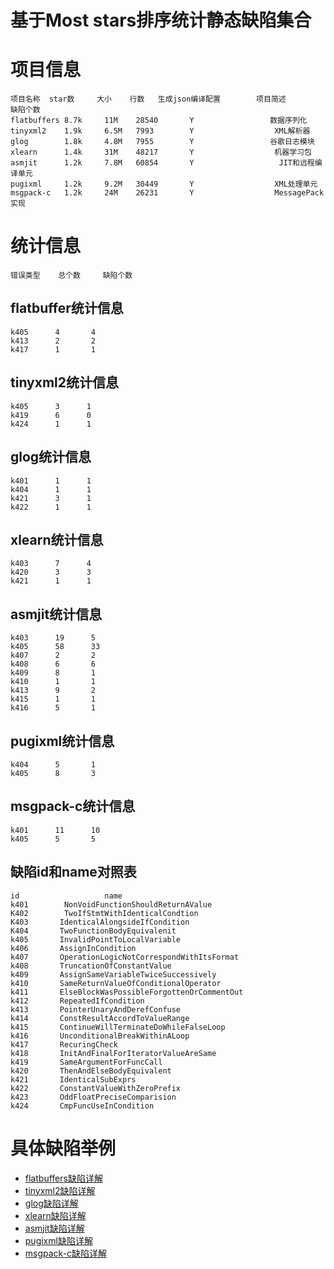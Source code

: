基于Most stars排序统计静态缺陷集合
=================================

# 项目信息
    项目名称  star数     大小    行数   生成json编译配置        项目简述          缺陷个数  
    flatbuffers 8.7k     11M    28540       Y                 数据序列化
    tinyxml2    1.9k     6.5M   7993        Y                  XML解析器
    glog        1.8k     4.8M   7955        Y                 谷歌日志模块
    xlearn      1.4k     31M    48217       Y                  机器学习包
    asmjit      1.2k     7.8M   60854       Y                   JIT和远程编译单元
    pugixml     1.2k     9.2M   30449       Y                  XML处理单元
    msgpack-c   1.2k     24M    26231       Y                  MessagePack实现
# 统计信息
    错误类型    总个数     缺陷个数
## flatbuffer统计信息
    k405      4       4
    k413      2       2
    k417      1       1
## tinyxml2统计信息
    k405      3      1 
    k419      6      0 
    k424      1      1
## glog统计信息
    k401      1      1
    k404      1      1
    k421      3      1 
    k422      1      1
## xlearn统计信息
    k403      7      4
    k420      3      3
    k421      1      1
## asmjit统计信息
    k403      19      5
    k405      58      33 
    k407      2       2
    k408      6       6
    k409      8       1
    k410      1       1
    k413      9       2 
    k415      1       1
    k416      5       1
## pugixml统计信息
    k404      5       1
    k405      8       3 
## msgpack-c统计信息
    k401      11      10
    k405      5       5 
## 缺陷id和name对照表
    id                   name
    k401        NonVoidFunctionShouldReturnAValue
    K402        TwoIfStmtWithIdenticalCondtion
    K403       IdenticalAlongsideIfCondition
    K404       TwoFunctionBodyEquivalenit
    k405       InvalidPointToLocalVariable
    k406       AssignInCondition
    k407       OperationLogicNotCorrespondWithItsFormat
    k408       TruncationOfConstantValue
    k409       AssignSameVariableTwiceSuccessively
    k410       SameReturnValueOfConditionalOperator
    k411       ElseBlockWasPossibleForgottenOrCommentOut
    k412       RepeatedIfCondition
    k413       PointerUnaryAndDerefConfuse
    k414       ConstResultAccordToValueRange
    k415       ContinueWillTerminateDoWhileFalseLoop
    k416       UnconditionalBreakWithinALoop
    k417       RecuringCheck
    k418       InitAndFinalForIteratorValueAreSame
    k419       SameArgumentForFuncCall
    k420       ThenAndElseBodyEquivalent
    k421       IdenticalSubExprs
    k422       ConstantValueWithZeroPrefix
    k423       OddFloatPreciseComparision
    k424       CmpFuncUseInCondition

# 具体缺陷举例
* [flatbuffers缺陷详解](flatbuffer.md)
* [tinyxml2缺陷详解](tinyxml2.md)
* [glog缺陷详解](glog.md)
* [xlearn缺陷详解](xlearn.md)
* [asmjit缺陷详解](asmjit.md)
* [pugixml缺陷详解](pugixml.md)
* [msgpack-c缺陷详解](msgpack-c.md)
